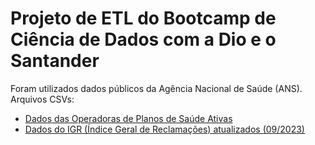# Projeto de ETL do Bootcamp de Ciência de Dados com a Dio e o Santander
Foram utilizados dados públicos da Agência Nacional de Saúde (ANS).
Arquivos CSVs:
- [Dados das Operadoras de Planos de Saúde Ativas](https://dados.gov.br/dados/conjuntos-dados/operadoras-de-planos-privados-de-saude)
- [Dados do IGR (Índice Geral de Reclamações) atualizados (09/2023)](https://dados.gov.br/dados/conjuntos-dados/indice-geral-de-reclamacoes---igr--metodologia-a-partir-de-2023)
